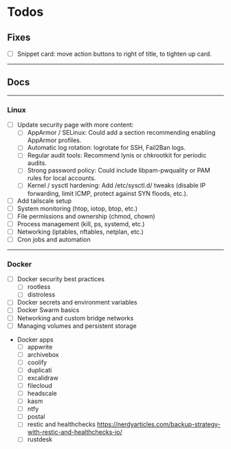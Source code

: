 # Todos

## Fixes

- [ ] Snippet card: move action buttons to right of title, to tighten up card.

---

## Docs

---

### Linux

- [ ] Update security page with more content:
  - [ ] AppArmor / SELinux: Could add a section recommending enabling AppArmor profiles.
  - [ ] Automatic log rotation: logrotate for SSH, Fail2Ban logs.
  - [ ] Regular audit tools: Recommend lynis or chkrootkit for periodic audits.
  - [ ] Strong password policy: Could include libpam-pwquality or PAM rules for local accounts.
  - [ ] Kernel / sysctl hardening: Add /etc/sysctl.d/ tweaks (disable IP forwarding, limit ICMP, protect against SYN floods, etc.).
- [ ] Add tailscale setup
- [ ] System monitoring (htop, iotop, btop, etc.)
- [ ] File permissions and ownership (chmod, chown)
- [ ] Process management (kill, ps, systemd, etc.)
- [ ] Networking (iptables, nftables, netplan, etc.)
- [ ] Cron jobs and automation

---

### Docker

- [ ] Docker security best practices
  - [ ] rootless
  - [ ] distroless
- [ ] Docker secrets and environment variables
- [ ] Docker Swarm basics
- [ ] Networking and custom bridge networks
- [ ] Managing volumes and persistent storage
- Docker apps
  - [ ] appwrite
  - [ ] archivebox
  - [ ] coolify
  - [ ] duplicati
  - [ ] excalidraw
  - [ ] filecloud
  - [ ] headscale
  - [ ] kasm
  - [ ] ntfy
  - [ ] postal
  - [ ] restic and healthchecks https://nerdyarticles.com/backup-strategy-with-restic-and-healthchecks-io/
  - [ ] rustdesk
